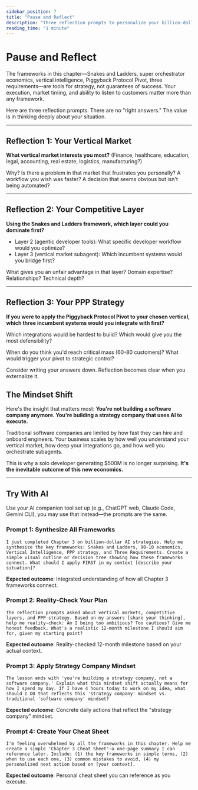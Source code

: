```yaml
---
sidebar_position: 7
title: "Pause and Reflect"
description: "Three reflection prompts to personalize your billion-dollar strategy"
reading_time: "1 minute"
---
```


# Pause and Reflect

The frameworks in this chapter—Snakes and Ladders, super orchestrator economics, vertical intelligence, Piggyback Protocol Pivot, three requirements—are tools for strategy, not guarantees of success. Your execution, market timing, and ability to listen to customers matter more than any framework.

Here are three reflection prompts. There are no "right answers." The value is in thinking deeply about your situation.

---

## Reflection 1: Your Vertical Market

**What vertical market interests you most?** (Finance, healthcare, education, legal, accounting, real estate, logistics, manufacturing?)

Why? Is there a problem in that market that frustrates you personally? A workflow you wish was faster? A decision that seems obvious but isn't being automated?

---

## Reflection 2: Your Competitive Layer

**Using the Snakes and Ladders framework, which layer could you dominate first?**

- Layer 2 (agentic developer tools): What specific developer workflow would you optimize?
- Layer 3 (vertical market subagent): Which incumbent systems would you bridge first?

What gives you an unfair advantage in that layer? Domain expertise? Relationships? Technical depth?

---

## Reflection 3: Your PPP Strategy

**If you were to apply the Piggyback Protocol Pivot to your chosen vertical, which three incumbent systems would you integrate with first?**

Which integrations would be hardest to build? Which would give you the most defensibility?

When do you think you'd reach critical mass (60-80 customers)? What would trigger your pivot to strategic control?

Consider writing your answers down. Reflection becomes clear when you externalize it.

## The Mindset Shift

Here's the insight that matters most: **You're not building a software company anymore. You're building a strategy company that uses AI to execute.**

Traditional software companies are limited by how fast they can hire and onboard engineers. Your business scales by how well you understand your vertical market, how deep your integrations go, and how well you orchestrate subagents.

This is why a solo developer generating $500M is no longer surprising. **It's the inevitable outcome of this new economics.**

---

## Try With AI

Use your AI companion tool set up (e.g., ChatGPT web, Claude Code, Gemini CLI), you may use that instead—the prompts are the same.

### Prompt 1: Synthesize All Frameworks
```
I just completed Chapter 3 on billion-dollar AI strategies. Help me synthesize the key frameworks: Snakes and Ladders, 90-10 economics, Vertical Intelligence, PPP strategy, and Three Requirements. Create a simple visual outline or decision tree showing how these frameworks connect. What should I apply FIRST in my context [describe your situation]?
```

**Expected outcome**: Integrated understanding of how all Chapter 3 frameworks connect.

### Prompt 2: Reality-Check Your Plan
```
The reflection prompts asked about vertical markets, competitive layers, and PPP strategy. Based on my answers [share your thinking], help me reality-check: Am I being too ambitious? Too cautious? Give me honest feedback. What's a realistic 12-month milestone I should aim for, given my starting point?
```

**Expected outcome**: Reality-checked 12-month milestone based on your actual context.

### Prompt 3: Apply Strategy Company Mindset
```
The lesson ends with 'you're building a strategy company, not a software company.' Explain what this mindset shift actually means for how I spend my day. If I have 4 hours today to work on my idea, what should I DO that reflects this 'strategy company' mindset vs. traditional 'software company' mindset?
```

**Expected outcome**: Concrete daily actions that reflect the "strategy company" mindset.

### Prompt 4: Create Your Cheat Sheet
```
I'm feeling overwhelmed by all the frameworks in this chapter. Help me create a simple 'Chapter 3 Cheat Sheet'—a one-page summary I can reference later. Include: (1) the key frameworks in simple terms, (2) when to use each one, (3) common mistakes to avoid, (4) my personalized next action based on [your context].
```

**Expected outcome**: Personal cheat sheet you can reference as you execute.


